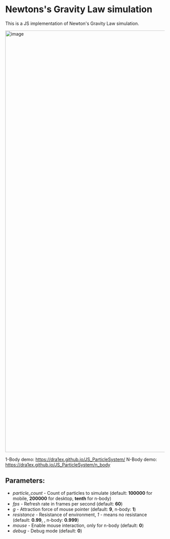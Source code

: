 # Newtons's Gravity Law simulation
This is a JS implementation of Newton's Gravity Law simulation.

<img width="1328" alt="image" src="https://user-images.githubusercontent.com/1194059/191757118-01e26a70-922e-4599-9fda-abb854d25d16.png">


1-Body demo: https://dra1ex.github.io/JS_ParticleSystem/
N-Body demo: https://dra1ex.github.io/JS_ParticleSystem/n_body

## Parameters:
- *particle_count* - Count of particles to simulate (default: __100000__ for mobile, __200000__ for desktop, __tenth__ for n-body)
- *fps* - Refresh rate in frames per second (default: __60__)
- *g* - Attraction force of mouse pointer (default: __9__, n-body: __1__)
- *resistance* - Resistance of environment, *1* - means no resistance (default: __0.99__, , n-body: __0.999__)
- *mouse* - Enable mouse interaction, only for n-body (default: __0__)
- *debug* - Debug mode (default: __0__)
